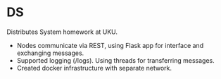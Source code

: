 # DS

Distributes System homework at UKU.

- Nodes communicate via REST, using Flask app for interface and exchanging messages.
- Supported logging (/logs). Using threads for transferring messages.
- Created docker infrastructure with separate network.
